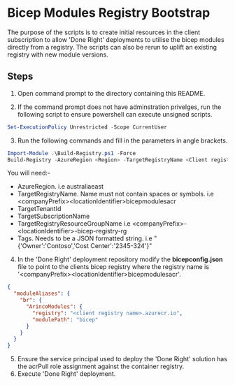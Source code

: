 # Bicep Modules Registry Bootstrap

The purpose of the scripts is to create initial resources in the client subscription to allow 'Done Right' deployments to utilise the bicep modules directly from a registry. The scripts can also be rerun to uplift an existing registry with new module versions.

## Steps

1. Open command prompt to the directory containing this README.

2. If the command prompt does not have adminstration privelges, run the following script to ensure powershell can execute unsigned scripts.

```powershell
Set-ExecutionPolicy Unrestricted -Scope CurrentUser
```

3. Run the following commands and fill in the parameters in angle brackets.

```powershell
Import-Module .\Build-Registry.ps1 -Force
Build-Registry -AzureRegion <Region> -TargetRegistryName <Client registry name> -TargetTenantId <Client Tenant ID>  -TargetSubscriptionName <Client Subscription ID> -TargetRegistryResourceGroupName <Client registry resource group> -Tags <Tags>
```

You will need:-

- AzureRegion. i.e australiaeast
- TargetRegistryName. Name must not contain spaces or symbols. i.e \<companyPrefix\>\<locationIdentifier\>bicepmodulesacr
- TargetTenantId
- TargetSubscriptionName
- TargetRegistryResourceGroupName i.e \<companyPrefix\>-\<locationIdentifier\>-bicep-registry-rg
- Tags. Needs to be a JSON formatted string. i.e "{'Owner':'Contoso','Cost Center':'2345-324'}"

4. In the 'Done Right' deployment repository modify the **bicepconfig.json** file to point to the clients bicep registry where the registry name is '\<companyPrefix\>\<locationIdentifier\>bicepmodulesacr'.

```json
{
  "moduleAliases": {
    "br": {
      "ArincoModules": {
        "registry": "<client registry name>.azurecr.io",
        "modulePath": "bicep"
      }
    }
  }
}
```

5. Ensure the service principal used to deploy the 'Done Right' solution has the acrPull role assignment against the container registry.
6. Execute 'Done Right' deployment.
